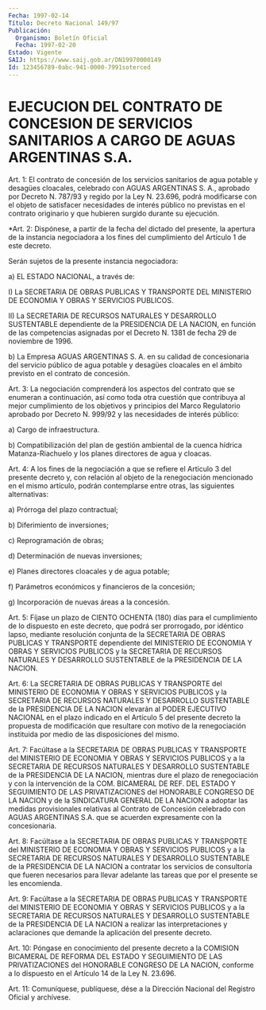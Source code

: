 ```yaml
---
Fecha: 1997-02-14
Título: Decreto Nacional 149/97
Publicación:
  Organismo: Boletín Oficial
  Fecha: 1997-02-20
Estado: Vigente
SAIJ: https://www.saij.gob.ar/DN19970000149
Id: 123456789-0abc-941-0000-7991soterced
---
```

# EJECUCION DEL CONTRATO DE CONCESION DE SERVICIOS SANITARIOS A CARGO DE AGUAS ARGENTINAS S.A.

<a id="1"></a>
Art. 1: El contrato de concesión de los servicios  sanitarios de  agua  potable    y  desagües  cloacales,  celebrado  con  AGUAS ARGENTINAS S. A., aprobado por Decreto N. 787/93 y regido por la Ley N. 23.696, podrá modificarse con el objeto de satisfacer necesidades de interés público  no  previstas  en  el  contrato  originario y que hubieren surgido durante su ejecución.

<a id="2"></a>
*Art. 2: Dispónese, a partir de la fecha del  dictado del presente, la apertura de la instancia negociadora a los fines del cumplimiento del Artículo 1 de este decreto.

Serán sujetos de la presente instancia negociadora:

a) EL ESTADO NACIONAL, a través de:

I) La SECRETARIA DE OBRAS PUBLICAS Y TRANSPORTE DEL MINISTERIO DE ECONOMIA Y OBRAS Y SERVICIOS PUBLICOS.

II)  La  SECRETARIA  DE RECURSOS NATURALES Y DESARROLLO SUSTENTABLE dependiente de la PRESIDENCIA  DE  LA  NACION,  en  función  de las competencias  asignadas  por  el  Decreto N. 1381  de  fecha 29 de noviembre de 1996.

b) La Empresa AGUAS ARGENTINAS S. A. en su calidad de concesionaria del  servicio  público de agua potable y desagües cloacales  en  el ámbito previsto en el contrato de concesión.

<a id="3"></a>
Art. 3: La negociación  comprenderá  los aspectos del contrato que se  enumeran  a  continuación,  así  como toda  otra  cuestión  que contribuya al mejor cumplimiento de los  objetivos y principios del Marco Regulatorio aprobado por Decreto N. 999/92 y las necesidades de interés público:

a) Cargo de infraestructura.

b)  Compatibilización  del plan de gestión ambiental de  la  cuenca hídrica Matanza-Riachuelo y los planes directores de agua y cloacas.

<a id="4"></a>
Art. 4: A los fines de la negociación a que se refiere el Artículo 3 del presente decreto y, con relación al objeto de la renegociación mencionado  en el mismo artículo, podrán contemplarse entre otras, las siguientes alternativas:

a) Prórroga del plazo contractual;

b) Diferimiento de inversiones;

c) Reprogramación de obras;

d) Determinación de nuevas inversiones;

e) Planes directores cloacales y de agua potable;

f)  Parámetros  económicos  y  financieros  de  la  concesión;

g) Incorporación de nuevas áreas a la concesión.

<a id="5"></a>
Art. 5: Fíjase un plazo de  CIENTO  OCHENTA  (180)  días  para  el cumplimiento  de  lo  dispuesto  en  este  decreto,  que  podrá ser prorrogado, por idéntico lapso, mediante resolución conjunta  de la SECRETARIA    DE   OBRAS  PUBLICAS  Y  TRANSPORTE  dependiente  del MINISTERIO DE ECONOMIA Y OBRAS Y SERVICIOS PUBLICOS y la SECRETARIA DE RECURSOS NATURALES Y DESARROLLO SUSTENTABLE de la PRESIDENCIA DE LA NACION.

<a id="6"></a>
Art.  6:  La  SECRETARIA  DE  OBRAS  PUBLICAS  Y  TRANSPORTE  del MINISTERIO DE ECONOMIA Y OBRAS Y SERVICIOS PUBLICOS y la SECRETARIA DE RECURSOS NATURALES Y DESARROLLO SUSTENTABLE de la PRESIDENCIA DE LA NACION elevarán al PODER EJECUTIVO NACIONAL en el plazo indicado en el Artículo 5  del presente decreto la propuesta de modificación que resultare con motivo  de  la renegociación instituida por medio de las disposiciones del mismo.

<a id="7"></a>
Art. 7: Facúltase a la SECRETARIA  DE  OBRAS PUBLICAS Y TRANSPORTE del  MINISTERIO DE ECONOMIA Y OBRAS Y SERVICIOS  PUBLICOS  y  a  la SECRETARIA  DE  RECURSOS  NATURALES  Y DESARROLLO SUSTENTABLE de la PRESIDENCIA DE LA NACION, mientras dure el plazo de renegociación y con  la intervención de la COM. BICAMERAL  DE  REF.  DEL  ESTADO  Y SEGUIMIENTO  DE  LAS  PRIVATIZACIONES  del HONORABLE CONGRESO DE LA NACION  y  de la SINDICATURA GENERAL DE LA  NACION  a  adoptar  las medidas provisionales  relativas al Contrato de Concesión celebrado con AGUAS ARGENTINAS S.A. que se acuerden  expresamente con la concesionaria.

<a id="8"></a>
Art. 8: Facúltase a la SECRETARIA DE OBRAS PUBLICAS  Y  TRANSPORTE del  MINISTERIO  DE  ECONOMIA Y OBRAS Y SERVICIOS PUBLICOS y  a  la SECRETARIA DE RECURSOS  NATURALES  Y  DESARROLLO  SUSTENTABLE de la PRESIDENCIA DE LA NACION a contratar los servicios  de  consultoría que  fueren necesarios para llevar adelante las tareas que  por  el presente se les encomienda.

<a id="9"></a>
Art. 9:  Facúltase a la SECRETARIA DE OBRAS PUBLICAS Y TRANSPORTE del MINISTERIO  DE  ECONOMIA  Y  OBRAS  Y SERVICIOS PUBLICOS y a la SECRETARIA  DE RECURSOS NATURALES Y DESARROLLO  SUSTENTABLE  de  la PRESIDENCIA  DE   LA  NACION  a  realizar  las  interpretaciones  y aclaraciones  que  demande   la  aplicación  del  presente  decreto.

<a id="10"></a>
Art.  10: Póngase en conocimiento  del  presente  decreto  a  la COMISION BICAMERAL  DE  REFORMA  DEL  ESTADO  Y  SEGUIMIENTO DE LAS PRIVATIZACIONES del HONORABLE CONGRESO DE LA NACION,  conforme a lo dispuesto en el Artículo 14 de la Ley N. 23.696.

<a id="11"></a>
Art. 11: Comuníquese, publíquese, dése a la Dirección  Nacional del Registro  Oficial y archívese.